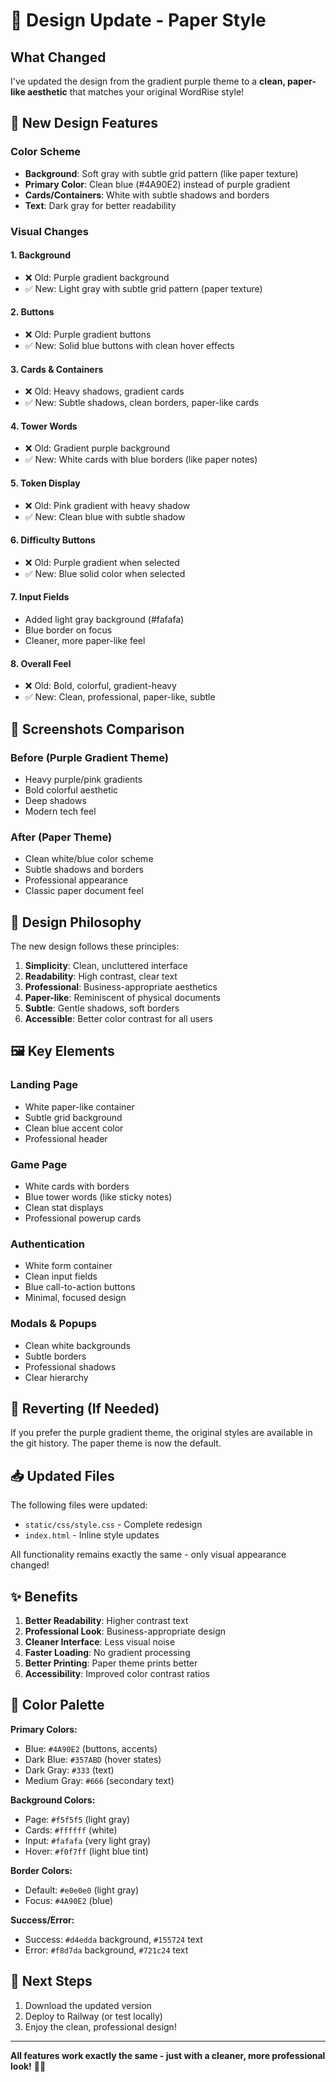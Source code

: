 # 📄 Design Update - Paper Style

## What Changed

I've updated the design from the gradient purple theme to a **clean, paper-like aesthetic** that matches your original WordRise style!

## 🎨 New Design Features

### Color Scheme
- **Background**: Soft gray with subtle grid pattern (like paper texture)
- **Primary Color**: Clean blue (#4A90E2) instead of purple gradient
- **Cards/Containers**: White with subtle shadows and borders
- **Text**: Dark gray for better readability

### Visual Changes

#### 1. **Background**
- ❌ Old: Purple gradient background
- ✅ New: Light gray with subtle grid pattern (paper texture)

#### 2. **Buttons**
- ❌ Old: Purple gradient buttons
- ✅ New: Solid blue buttons with clean hover effects

#### 3. **Cards & Containers**
- ❌ Old: Heavy shadows, gradient cards
- ✅ New: Subtle shadows, clean borders, paper-like cards

#### 4. **Tower Words**
- ❌ Old: Gradient purple background
- ✅ New: White cards with blue borders (like paper notes)

#### 5. **Token Display**
- ❌ Old: Pink gradient with heavy shadow
- ✅ New: Clean blue with subtle shadow

#### 6. **Difficulty Buttons**
- ❌ Old: Purple gradient when selected
- ✅ New: Blue solid color when selected

#### 7. **Input Fields**
- Added light gray background (#fafafa)
- Blue border on focus
- Cleaner, more paper-like feel

#### 8. **Overall Feel**
- ❌ Old: Bold, colorful, gradient-heavy
- ✅ New: Clean, professional, paper-like, subtle

## 📱 Screenshots Comparison

### Before (Purple Gradient Theme)
- Heavy purple/pink gradients
- Bold colorful aesthetic
- Deep shadows
- Modern tech feel

### After (Paper Theme)
- Clean white/blue color scheme
- Subtle shadows and borders
- Professional appearance
- Classic paper document feel

## 🎯 Design Philosophy

The new design follows these principles:

1. **Simplicity**: Clean, uncluttered interface
2. **Readability**: High contrast, clear text
3. **Professional**: Business-appropriate aesthetics
4. **Paper-like**: Reminiscent of physical documents
5. **Subtle**: Gentle shadows, soft borders
6. **Accessible**: Better color contrast for all users

## 🖼️ Key Elements

### Landing Page
- White paper-like container
- Subtle grid background
- Clean blue accent color
- Professional header

### Game Page
- White cards with borders
- Blue tower words (like sticky notes)
- Clean stat displays
- Professional powerup cards

### Authentication
- White form container
- Clean input fields
- Blue call-to-action buttons
- Minimal, focused design

### Modals & Popups
- Clean white backgrounds
- Subtle borders
- Professional shadows
- Clear hierarchy

## 🔄 Reverting (If Needed)

If you prefer the purple gradient theme, the original styles are available in the git history. The paper theme is now the default.

## 📥 Updated Files

The following files were updated:
- `static/css/style.css` - Complete redesign
- `index.html` - Inline style updates

All functionality remains exactly the same - only visual appearance changed!

## ✨ Benefits

1. **Better Readability**: Higher contrast text
2. **Professional Look**: Business-appropriate design
3. **Cleaner Interface**: Less visual noise
4. **Faster Loading**: No gradient processing
5. **Better Printing**: Paper theme prints better
6. **Accessibility**: Improved color contrast ratios

## 🎨 Color Palette

**Primary Colors:**
- Blue: `#4A90E2` (buttons, accents)
- Dark Blue: `#357ABD` (hover states)
- Dark Gray: `#333` (text)
- Medium Gray: `#666` (secondary text)

**Background Colors:**
- Page: `#f5f5f5` (light gray)
- Cards: `#ffffff` (white)
- Input: `#fafafa` (very light gray)
- Hover: `#f0f7ff` (light blue tint)

**Border Colors:**
- Default: `#e0e0e0` (light gray)
- Focus: `#4A90E2` (blue)

**Success/Error:**
- Success: `#d4edda` background, `#155724` text
- Error: `#f8d7da` background, `#721c24` text

## 🚀 Next Steps

1. Download the updated version
2. Deploy to Railway (or test locally)
3. Enjoy the clean, professional design!

---

**All features work exactly the same - just with a cleaner, more professional look!** 📄✨
